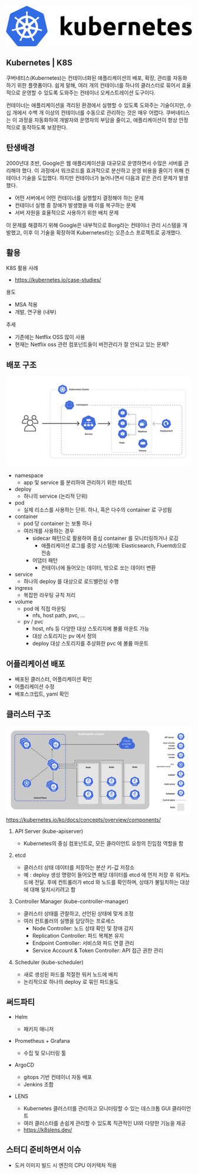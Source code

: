 
<div>
<img src="./images/k8s.png" style="width:700px"></img>
</div>

## Kubernetes | K8S

쿠버네티스(Kubernetes)는 컨테이너화된 애플리케이션의 배포, 확장, 관리를 자동화하기 위한 플랫폼이다. 쉽게 말해, 여러 개의 컨테이너를 하나의 클러스터로 묶어서 효율적으로 운영할 수 있도록 도와주는 컨테이너 오케스트레이션 도구이다.

컨테이너는 애플리케이션을 격리된 환경에서 실행할 수 있도록 도와주는 기술이지만, 수십 개에서 수백 개 이상의 컨테이너를 수동으로 관리하는 것은 매우 어렵다. 쿠버네티스는 이 과정을 자동화하여 개발자와 운영자의 부담을 줄이고, 애플리케이션이 항상 안정적으로 동작하도록 보장한다.

## 탄생배경


2000년대 초반, Google은 웹 애플리케이션을 대규모로 운영하면서 수많은 서버를 관리해야 했다. 이 과정에서 워크로드를 효과적으로 분산하고 운영 비용을 줄이기 위해 컨테이너 기술을 도입했다. 하지만 컨테이너가 늘어나면서 다음과 같은 관리 문제가 발생했다.

- 어떤 서버에서 어떤 컨테이너를 실행할지 결정해야 하는 문제
- 컨테이너 실행 중 장애가 발생했을 때 이를 복구하는 문제
- 서버 자원을 효율적으로 사용하기 위한 배치 문제

이 문제를 해결하기 위해 Google은 내부적으로 Borg라는 컨테이너 관리 시스템을 개발했고, 이후 이 기술을 확장하여 Kubernetes라는 오픈소스 프로젝트로 공개했다.


## 활용

K8S 활용 사례
- https://kubernetes.io/case-studies/

용도
- MSA 적용
- 개발, 연구용 (내부)

추세
- 기존에는 Netflix OSS 많이 사용
- 현재는 Netflix oss 관련 컴포넌트들이 버전관리가 잘 안되고 있는 문제?

## 배포 구조

![deploy_arch.png](images%2Fdeploy_arch.png)
- namespace
  - app 및 service 를 분리하여 관리하기 위한 테넌트
- deploy
  - 하나의 service (논리적 단위)
- pod
  - 실제 리소스를 사용하는 단위. 하나, 혹은 다수의 container 로 구성됨
- container
  - pod 당 container 는 보통 하나
  - 여러개를 사용하는 경우
    - sidecar 패턴으로 활용하여 중심 container 를 모니터링하거나 로깅
      - 애플리케이션 로그를 중앙 시스템(예: Elasticsearch, Fluentd)으로 전송
    - 어댑터 패턴
      - 컨테이너에 들어오는 데이터, 밖으로 쏘는 데이터 변환
- service
  - 하나의 deploy 를 대상으로 로드밸런싱 수행
- ingress
  - 복잡한 라우팅 규칙 처리
- volume
  - pod 에 직접 마운팅
    - nfs, host path, pvc, ...
  - pv / pvc
    - host, nfs 등 다양한 대상 스토리지에 볼륨 마운트 가능
    - 대상 스토리지는 pv 에서 정의
    - deploy 대상 스토리지를 추상화한 pvc 에 볼륨 마운트
    
## 어플리케이션 배포
- 배포된 클러스터, 어플리케이션 확인
- 어플리케이션 수정
- 배포스크립트, yaml 확인

## 클러스터 구조

![cluster_arch.png](images%2Fcluster_arch.png)
https://kubernetes.io/ko/docs/concepts/overview/components/
1. API Server (kube-apiserver)
    - Kubernetes의 중심 컴포넌트로, 모든 클라이언트 요청의 진입점 역할을 함

2. etcd
    - 클러스터 상태 데이터를 저장하는 분산 키-값 저장소
    - 예 : deploy 생성 명령이 들어오면 해당 데이터를 etcd 에 먼저 저장 후 워커노드에 전달. 후에 컨트롤러가 etcd 와 노드를 확인하며, 상태가 불일치하는 대상에 대해 일치시키려고 함

3. Controller Manager (kube-controller-manager)
    - 클러스터 상태를 관찰하고, 선언된 상태에 맞게 조정
    - 여러 컨트롤러의 실행을 담당하는 프로세스
        - 	Node Controller: 노드 상태 확인 및 장애 감지
        - 	Replication Controller: 파드 복제본 유지
        - 	Endpoint Controller: 서비스와 파드 연결 관리
        - 	Service Account & Token Controller: API 접근 권한 관리

4. Scheduler (kube-scheduler)
    - 새로 생성된 파드를 적절한 워커 노드에 배치
    - 논리적으로 하나의 deploy 로 묶인 파드들도

## 써드파티

- Helm
  - 패키지 매니저

- Prometheus + Grafana
  - 수집 및 모니터링 툴

- ArgoCD
    - gitops 기반 컨테이너 자동 배포
    - Jenkins 조합

- LENS
  - Kubernetes 클러스터를 관리하고 모니터링할 수 있는 데스크톱 GUI 클라이언트
  - 여러 클러스터를 손쉽게 관리할 수 있도록 직관적인 UI와 다양한 기능을 제공
  - https://k8slens.dev/

## 스터디 준비하면서 이슈

- 도커 이미지 빌드 시 엔진의 CPU 아키텍처 적용


